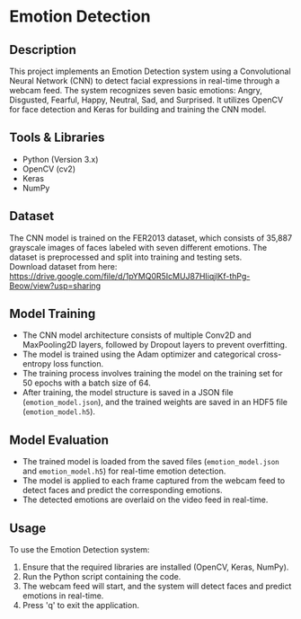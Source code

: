 # Emotion Detection

## Description
This project implements an Emotion Detection system using a Convolutional Neural Network (CNN) to detect facial expressions in real-time through a webcam feed. The system recognizes seven basic emotions: Angry, Disgusted, Fearful, Happy, Neutral, Sad, and Surprised. It utilizes OpenCV for face detection and Keras for building and training the CNN model.

## Tools & Libraries
- Python (Version 3.x)
- OpenCV (cv2)
- Keras
- NumPy

## Dataset
The CNN model is trained on the FER2013 dataset, which consists of 35,887 grayscale images of faces labeled with seven different emotions. The dataset is preprocessed and split into training and testing sets.<br>
Download dataset from here: https://drive.google.com/file/d/1pYMQ0R5IcMUJ87HIiqjlKf-thPg-Beow/view?usp=sharing

## Model Training
- The CNN model architecture consists of multiple Conv2D and MaxPooling2D layers, followed by Dropout layers to prevent overfitting.
- The model is trained using the Adam optimizer and categorical cross-entropy loss function.
- The training process involves training the model on the training set for 50 epochs with a batch size of 64.
- After training, the model structure is saved in a JSON file (`emotion_model.json`), and the trained weights are saved in an HDF5 file (`emotion_model.h5`).

## Model Evaluation
- The trained model is loaded from the saved files (`emotion_model.json` and `emotion_model.h5`) for real-time emotion detection.
- The model is applied to each frame captured from the webcam feed to detect faces and predict the corresponding emotions.
- The detected emotions are overlaid on the video feed in real-time.

## Usage
To use the Emotion Detection system:
1. Ensure that the required libraries are installed (OpenCV, Keras, NumPy).
2. Run the Python script containing the code.
3. The webcam feed will start, and the system will detect faces and predict emotions in real-time.
4. Press 'q' to exit the application.
